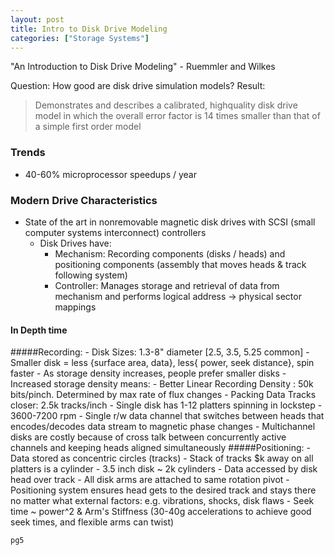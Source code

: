 ```yaml
---
layout: post
title: Intro to Disk Drive Modeling
categories: ["Storage Systems"]
---
```


"An Introduction to Disk Drive Modeling"  - Ruemmler and Wilkes

Question: How good are disk drive simulation models?
Result: 
> Demonstrates and describes a calibrated, highquality disk drive model in which the overall error factor is 14 times smaller than that of a simple first order model

### Trends
- 40-60% microprocessor speedups / year 

### Modern Drive Characteristics
- State of the art in nonremovable magnetic disk drives with SCSI (small computer systems interconnect) controllers
	- Disk Drives have:
		- Mechanism: Recording components (disks / heads) and positioning components (assembly that moves heads & track following system)
		- Controller: Manages storage and retrieval of data from mechanism and performs logical address -> physical sector mappings
#### In Depth time
#####Recording:
	- Disk Sizes: 1.3-8" diameter [2.5, 3.5, 5.25 common]
	- Smaller disk = less {surface area, data}, less{ power, seek distance}, spin faster
		- As storage density increases, people prefer smaller disks
	- Increased storage density means:
		- Better Linear Recording Density : 50k bits/pinch. Determined by max rate of flux changes
		- Packing Data Tracks closer: 2.5k tracks/inch
	- Single disk has 1-12 platters spinning in lockstep
	- 3600-7200 rpm
	- Single r/w data channel that switches between heads that encodes/decodes data stream to magnetic phase changes
	- Multichannel disks are costly because of cross talk between concurrently active channels and keeping heads aligned simultaneously
#####Positioning:
	- Data stored as concentric circles (tracks)
	- Stack of tracks $k away on all platters is a cylinder
		- 3.5 inch disk ~ 2k cylinders
	- Data accessed by disk head over track
	- All disk arms are attached to same rotation pivot
	- Positioning system ensures head gets to the desired track and stays there no matter what external factors: e.g. vibrations, shocks, disk flaws
	- Seek time ~ power^2 & Arm's Stiffness (30-40g accelerations to achieve good seek times, and flexible arms can twist)
	
	pg5